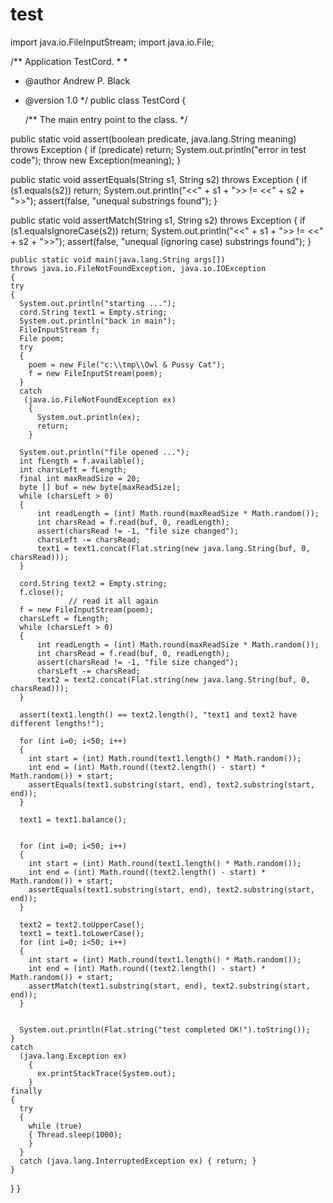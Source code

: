 # test
import java.io.FileInputStream;
import java.io.File;

/** Application TestCord.
 *
 *  
 *  @author   Andrew P. Black
 *  @version  1.0
 */
public class TestCord
{

    /** The main entry point to the class.
     */

  public static void assert(boolean predicate, java.lang.String meaning)
    throws Exception
  {
    if (predicate) return;
    System.out.println("error in test code");
    throw new Exception(meaning);
  }

  public static void assertEquals(String s1, String s2)
    throws Exception
  {
    if (s1.equals(s2)) return;
    System.out.println("<<" + s1 + ">> != <<" + s2 + ">>");
    assert(false, "unequal substrings found");
  }

  
  public static void assertMatch(String s1, String s2)
    throws Exception
  {
    if (s1.equalsIgnoreCase(s2)) return;
    System.out.println("<<" + s1 + ">> != <<" + s2 + ">>");
    assert(false, "unequal (ignoring case) substrings found");
  }

	public static void main(java.lang.String args[])
    throws java.io.FileNotFoundException, java.io.IOException
	{
    try
    {
      System.out.println("starting ...");
      cord.String text1 = Empty.string;
      System.out.println("back in main");
      FileInputStream f;
      File poem;
      try
      {
        poem = new File("c:\\tmp\\Owl & Pussy Cat");
        f = new FileInputStream(poem);
      }
      catch
       (java.io.FileNotFoundException ex)
        {
          System.out.println(ex);
          return;
        }

      System.out.println("file opened ...");
      int fLength = f.available();
      int charsLeft = fLength;
      final int maxReadSize = 20;
      byte [] buf = new byte[maxReadSize];
      while (charsLeft > 0)
      {
          int readLength = (int) Math.round(maxReadSize * Math.random());
          int charsRead = f.read(buf, 0, readLength);
          assert(charsRead != -1, "file size changed");
          charsLeft -= charsRead;
          text1 = text1.concat(Flat.string(new java.lang.String(buf, 0, charsRead)));
      }

      cord.String text2 = Empty.string;
      f.close();
                 // read it all again
      f = new FileInputStream(poem);
      charsLeft = fLength;
      while (charsLeft > 0)
      {
          int readLength = (int) Math.round(maxReadSize * Math.random());
          int charsRead = f.read(buf, 0, readLength);
          assert(charsRead != -1, "file size changed");
          charsLeft -= charsRead;
          text2 = text2.concat(Flat.string(new java.lang.String(buf, 0, charsRead)));
      }

      assert(text1.length() == text2.length(), "text1 and text2 have different lengths!");

      for (int i=0; i<50; i++)
      {
        int start = (int) Math.round(text1.length() * Math.random());
        int end = (int) Math.round((text2.length() - start) * Math.random()) + start;
        assertEquals(text1.substring(start, end), text2.substring(start, end));
      }

      text1 = text1.balance();


      for (int i=0; i<50; i++)
      {
        int start = (int) Math.round(text1.length() * Math.random());
        int end = (int) Math.round((text2.length() - start) * Math.random()) + start;
        assertEquals(text1.substring(start, end), text2.substring(start, end));
      }

      text2 = text2.toUpperCase();
      text1 = text1.toLowerCase();
      for (int i=0; i<50; i++)
      {
        int start = (int) Math.round(text1.length() * Math.random());
        int end = (int) Math.round((text2.length() - start) * Math.random()) + start;
        assertMatch(text1.substring(start, end), text2.substring(start, end));
      }


      System.out.println(Flat.string("test completed OK!").toString());
    }
    catch
      (java.lang.Exception ex)
        {
          ex.printStackTrace(System.out);
        }
    finally
    {
      try
      {
        while (true)
        { Thread.sleep(1000);
        }
      }
      catch (java.lang.InterruptedException ex) { return; }
    }
  }
}

